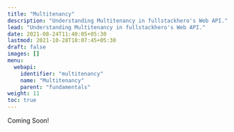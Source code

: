 ```yaml
---
title: "Multitenancy"
description: "Understanding Multitenancy in fullstackhero's Web API."
lead: "Understanding Multitenancy in fullstackhero's Web API."
date: 2021-08-24T11:40:05+05:30
lastmod: 2021-10-28T10:07:45+05:30
draft: false
images: []
menu:
  webapi:
    identifier: "multitenancy"
    name: "Multitenancy"
    parent: "fundamentals"
weight: 11
toc: true
---
```


Coming Soon!

